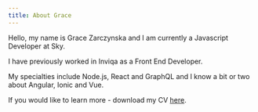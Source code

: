 ```yaml
---
title: About Grace
---
```


Hello, my name is Grace Zarczynska and I am currently a Javascript Developer at Sky.

I have previously worked in Inviqa as a Front End Developer.

My specialties include Node.js, React and GraphQL and I know a bit or two about Angular, Ionic and Vue.

If you would like to learn more - download my CV <a href="/Resume.pdf" download="GraceZarczynska.pdf">here</a>.